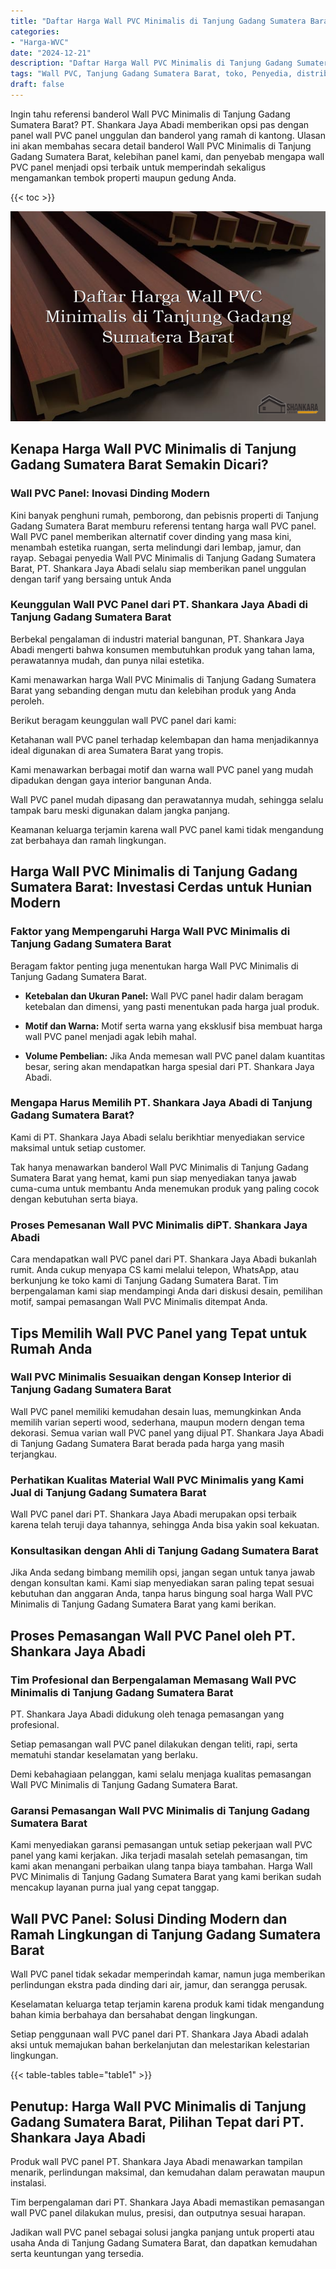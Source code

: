 ```yaml
---
title: "Daftar Harga Wall PVC Minimalis di Tanjung Gadang Sumatera Barat"
categories: 
- "Harga-WVC"
date: "2024-12-21"
description: "Daftar Harga Wall PVC Minimalis di Tanjung Gadang Sumatera Barat untuk tempat tinggal, kantor, serta toko. Material terbaik, beragam motif, variasi warna menarik, beserta servis pemasangan oleh teknisi profesional serta kepastian resmi!|Jasa penyediaan Wall PVC Minimalis di Tanjung Gadang Sumatera Barat bagi kebutuhan rumah, office, atau ritel, dengan panel unggulan dan pemasangan oleh teknisi profesional serta garansi resmi.|Solusi Wall PVC Minimalis di Tanjung Gadang Sumatera Barat yang terpercaya bagi hunian, perkantoran, dan toko, bersama material terbaik dan pemasangan ditangani oleh teknisi ahli dan kepastian resmi.|Penyediaan Wall PVC Minimalis di Tanjung Gadang Sumatera Barat bagi tempat tinggal, office, serta gerai, beserta panel unggulan dan instalasi oleh tenaga ahli ahli, disertai dengan kepastian resmi.}"
tags: "Wall PVC, Tanjung Gadang Sumatera Barat, toko, Penyedia, distributor"
draft: false
---
```


Ingin tahu referensi banderol Wall PVC Minimalis di Tanjung Gadang Sumatera Barat? PT. Shankara Jaya Abadi memberikan opsi pas dengan panel wall PVC panel unggulan dan banderol yang ramah di kantong. Ulasan ini akan membahas secara detail banderol Wall PVC Minimalis di Tanjung Gadang Sumatera Barat, kelebihan panel kami, dan penyebab mengapa wall PVC panel menjadi opsi terbaik untuk memperindah sekaligus mengamankan tembok properti maupun gedung Anda.

{{< toc >}}

![Daftar Harga Wall PVC Minimalis di Tanjung Gadang Sumatera Barat](/images/Harga-WVC/Daftar-Harga-Wall-PVC-Minimalis-di-Tanjung-Gadang-Sumatera-Barat.png)


## Kenapa Harga Wall PVC Minimalis di Tanjung Gadang Sumatera Barat Semakin Dicari?

### Wall PVC Panel: Inovasi Dinding Modern

Kini banyak penghuni rumah, pemborong, dan pebisnis properti di Tanjung Gadang Sumatera Barat memburu referensi tentang harga wall PVC panel. Wall PVC panel memberikan alternatif cover dinding yang masa kini, menambah estetika ruangan, serta melindungi dari lembap, jamur, dan rayap. Sebagai penyedia Wall PVC Minimalis di Tanjung Gadang Sumatera Barat, PT. Shankara Jaya Abadi selalu siap memberikan panel unggulan dengan tarif yang bersaing untuk Anda

### Keunggulan Wall PVC Panel dari PT. Shankara Jaya Abadi di Tanjung Gadang Sumatera Barat

Berbekal pengalaman di industri material bangunan, PT. Shankara Jaya Abadi mengerti bahwa konsumen membutuhkan produk yang tahan lama, perawatannya mudah, dan punya nilai estetika.

Kami menawarkan harga Wall PVC Minimalis di Tanjung Gadang Sumatera Barat yang sebanding dengan mutu dan kelebihan produk yang Anda peroleh.

Berikut beragam keunggulan wall PVC panel dari kami:

Ketahanan wall PVC panel terhadap kelembapan dan hama menjadikannya ideal digunakan di area Sumatera Barat yang tropis.

Kami menawarkan berbagai motif dan warna wall PVC panel yang mudah dipadukan dengan gaya interior bangunan Anda.

Wall PVC panel mudah dipasang dan perawatannya mudah, sehingga selalu tampak baru meski digunakan dalam jangka panjang.

Keamanan keluarga terjamin karena wall PVC panel kami tidak mengandung zat berbahaya dan ramah lingkungan.

## Harga Wall PVC Minimalis di Tanjung Gadang Sumatera Barat: Investasi Cerdas untuk Hunian Modern

### Faktor yang Mempengaruhi Harga Wall PVC Minimalis di Tanjung Gadang Sumatera Barat

Beragam faktor penting juga menentukan harga Wall PVC Minimalis di Tanjung Gadang Sumatera Barat.

- **Ketebalan dan Ukuran Panel:** Wall PVC panel hadir dalam beragam ketebalan dan dimensi, yang pasti menentukan pada harga jual produk.

- **Motif dan Warna:** Motif serta warna yang eksklusif bisa membuat harga wall PVC panel menjadi agak lebih mahal.

- **Volume Pembelian:** Jika Anda memesan wall PVC panel dalam kuantitas besar, sering akan mendapatkan harga spesial dari PT. Shankara Jaya Abadi.

### Mengapa Harus Memilih PT. Shankara Jaya Abadi di Tanjung Gadang Sumatera Barat?

Kami di PT. Shankara Jaya Abadi selalu berikhtiar menyediakan service maksimal untuk setiap customer.

Tak hanya menawarkan banderol Wall PVC Minimalis di Tanjung Gadang Sumatera Barat yang hemat, kami pun siap menyediakan tanya jawab cuma-cuma untuk membantu Anda menemukan produk yang paling cocok dengan kebutuhan serta biaya.

### Proses Pemesanan Wall PVC Minimalis diPT. Shankara Jaya Abadi

Cara mendapatkan wall PVC panel dari PT. Shankara Jaya Abadi bukanlah rumit. Anda cukup menyapa CS kami melalui telepon, WhatsApp, atau berkunjung ke toko kami di Tanjung Gadang Sumatera Barat. Tim berpengalaman kami siap mendampingi Anda dari diskusi desain, pemilihan motif, sampai pemasangan Wall PVC Minimalis ditempat Anda.

## Tips Memilih Wall PVC Panel yang Tepat untuk Rumah Anda

### Wall PVC Minimalis Sesuaikan dengan Konsep Interior di Tanjung Gadang Sumatera Barat

Wall PVC panel memiliki kemudahan desain luas, memungkinkan Anda memilih varian seperti wood, sederhana, maupun modern dengan tema dekorasi. Semua varian wall PVC panel yang dijual PT. Shankara Jaya Abadi di Tanjung Gadang Sumatera Barat berada pada harga yang masih terjangkau.

### Perhatikan Kualitas Material Wall PVC Minimalis yang Kami Jual di Tanjung Gadang Sumatera Barat

Wall PVC panel dari PT. Shankara Jaya Abadi merupakan opsi terbaik karena telah teruji daya tahannya, sehingga Anda bisa yakin soal kekuatan.

### Konsultasikan dengan Ahli di Tanjung Gadang Sumatera Barat

Jika Anda sedang bimbang memilih opsi, jangan segan untuk tanya jawab dengan konsultan kami. Kami siap menyediakan saran paling tepat sesuai kebutuhan dan anggaran Anda, tanpa harus bingung soal harga Wall PVC Minimalis di Tanjung Gadang Sumatera Barat yang kami berikan.

## Proses Pemasangan Wall PVC Panel oleh PT. Shankara Jaya Abadi

### Tim Profesional dan Berpengalaman Memasang Wall PVC Minimalis di Tanjung Gadang Sumatera Barat

PT. Shankara Jaya Abadi didukung oleh tenaga pemasangan yang profesional.

Setiap pemasangan wall PVC panel dilakukan dengan teliti, rapi, serta mematuhi standar keselamatan yang berlaku.

Demi kebahagiaan pelanggan, kami selalu menjaga kualitas pemasangan Wall PVC Minimalis di Tanjung Gadang Sumatera Barat.

### Garansi Pemasangan Wall PVC Minimalis di Tanjung Gadang Sumatera Barat

Kami menyediakan garansi pemasangan untuk setiap pekerjaan wall PVC panel yang kami kerjakan. Jika terjadi masalah setelah pemasangan, tim kami akan menangani perbaikan ulang tanpa biaya tambahan. Harga Wall PVC Minimalis di Tanjung Gadang Sumatera Barat yang kami berikan sudah mencakup layanan purna jual yang cepat tanggap.

## Wall PVC Panel: Solusi Dinding Modern dan Ramah Lingkungan di Tanjung Gadang Sumatera Barat

Wall PVC panel tidak sekadar memperindah kamar, namun juga memberikan perlindungan ekstra pada dinding dari air, jamur, dan serangga perusak.

Keselamatan keluarga tetap terjamin karena produk kami tidak mengandung bahan kimia berbahaya dan bersahabat dengan lingkungan.

Setiap penggunaan wall PVC panel dari PT. Shankara Jaya Abadi adalah aksi untuk memajukan bahan berkelanjutan dan melestarikan kelestarian lingkungan.

{{< table-tables table="table1" >}}

## Penutup: Harga Wall PVC Minimalis di Tanjung Gadang Sumatera Barat, Pilihan Tepat dari PT. Shankara Jaya Abadi

Produk wall PVC panel PT. Shankara Jaya Abadi menawarkan tampilan menarik, perlindungan maksimal, dan kemudahan dalam perawatan maupun instalasi.

Tim berpengalaman dari PT. Shankara Jaya Abadi memastikan pemasangan wall PVC panel dilakukan mulus, presisi, dan outputnya sesuai harapan.

Jadikan wall PVC panel sebagai solusi jangka panjang untuk properti atau usaha Anda di Tanjung Gadang Sumatera Barat, dan dapatkan kemudahan serta keuntungan yang tersedia.